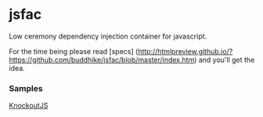 # jsfac
Low ceremony dependency injection container for javascript.

For the time being please read [specs] (http://htmlpreview.github.io/?https://github.com/buddhike/jsfac/blob/master/index.htm) 
and you'll get the idea.

### Samples
  [KnockoutJS ](http://htmlpreview.github.io/?https://github.com/buddhike/jsfac/blob/master/index.htm)
